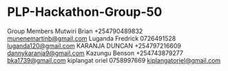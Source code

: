 # PLP-Hackathon-Group-50
Group Members
Mutwiri	Brian	+254790489832	munenemartinb@gmail.com
Luganda	Fredrick	0726491528	luganda120@gmail.com
KARANJA	DUNCAN	+254797216609	dannykaranja9@gmail.com
Kazungu	Benson	+254743879277	bka1739@gmail.com
kiplangat	oriel	0758997669	kiplangatoriel@gmail.com
 
